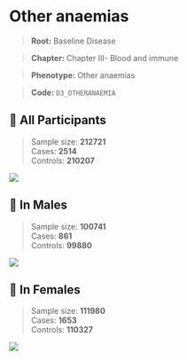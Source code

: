 # Other anaemias

> **Root:** Baseline Disease  

> **Chapter:** Chapter III- Blood and immune  

> **Phenotype:** Other anaemias  

> **Code:** `D3_OTHERANAEMIA`

## 🧪 All Participants  
> Sample size: **212721**  
> Cases: **2514**  
> Controls: **210207**
<img src="/Disease/Figures/ALL/Baseline/D3_OTHERANAEMIA.png"/>
<CsvTable src="/public/Disease/Data/ALL/Baseline/LG_D3_OTHERANAEMIA.csv" label="🔍 View full results" />

## 👨 In Males  
> Sample size: **100741**  
> Cases: **861**  
> Controls: **99880**
<img src="/Disease/Figures/Male/Baseline/D3_OTHERANAEMIA.png"/>
<CsvTable src="/public/Disease/Data/Male/Baseline/LG_D3_OTHERANAEMIA.csv" label="🔍 View full results" />

## 👩 In Females  
> Sample size: **111980**  
> Cases: **1653**  
> Controls: **110327**
<img src="/Disease/Figures/Female/Baseline/D3_OTHERANAEMIA.png"/>
<CsvTable src="/public/Disease/Data/Female/Baseline/LG_D3_OTHERANAEMIA.csv" label="🔍 View full results" />
